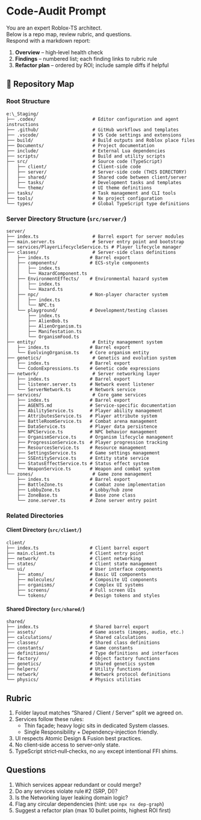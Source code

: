 # Code‑Audit Prompt

You are an expert Roblox‑TS architect.  
Below is a repo map, review rubric, and questions.  
Respond with a markdown report:

1. **Overview** – high‑level health check  
2. **Findings** – numbered list; each finding links to rubric rule  
3. **Refactor plan** – ordered by ROI; include sample diffs if helpful

## 📂 Repository Map

### Root Structure

```text
e:\_Staging/
├── .codex/                     # Editor configuration and agent instructions
├── .github/                    # GitHub workflows and templates
├── .vscode/                    # VS Code settings and extensions
├── build/                      # Build outputs and Roblox place files
├── Documents/                  # Project documentation
├── include/                    # External Lua dependencies
├── scripts/                    # Build and utility scripts
├── src/                        # Source code (TypeScript)
│   ├── client/                 # Client-side code
│   ├── server/                 # Server-side code (THIS DIRECTORY)
│   ├── shared/                 # Shared code between client/server
│   ├── tasks/                  # Development tasks and templates
│   └── theme/                  # UI theme definitions
├── tasks/                      # Task management and CLI tools
├── tools/                      # Nx project configuration
└── types/                      # Global TypeScript type definitions
```

### Server Directory Structure (`src/server/`)

```text
server/
├── index.ts                    # Barrel export for server modules
├── main.server.ts              # Server entry point and bootstrap
├── services/PlayerLifecycleService.ts # Player lifecycle manager
├── classes/                    # Server-side class definitions
│   ├── index.ts               # Barrel export
│   ├── components/            # ECS-style components
│   │   ├── index.ts
│   │   └── HazardComponent.ts
│   ├── EnvironmentEffects/    # Environmental hazard system
│   │   ├── index.ts
│   │   └── Hazard.ts
│   ├── npc/                   # Non-player character system
│   │   ├── index.ts
│   │   └── NPC.ts
│   └── playground/            # Development/testing classes
│       ├── index.ts
│       ├── AlienBob.ts
│       ├── AlienOrganism.ts
│       ├── Manifestation.ts
│       └── OrganismFood.ts
├── entity/                     # Entity management system
│   ├── index.ts               # Barrel export
│   └── EvolvingOrganism.ts    # Core organism entity
├── genetics/                   # Genetics and evolution system
│   ├── index.ts               # Barrel export
│   └── CodonExpressions.ts    # Genetic code expressions
├── network/                    # Server networking layer
│   ├── index.ts               # Barrel export
│   ├── listener.server.ts     # Network event listener
│   └── ServerNetwork.ts       # Network service
├── services/                   # Core game services
│   ├── index.ts               # Barrel export
│   ├── AGENTS.md              # Service-specific documentation
│   ├── AbilityService.ts      # Player ability management
│   ├── AttributesService.ts   # Player attribute system
│   ├── BattleRoomService.ts   # Combat arena management
│   ├── DataService.ts         # Player data persistence
│   ├── NPCService.ts          # NPC behavior management
│   ├── OrganismService.ts     # Organism lifecycle management
│   ├── ProgressionService.ts  # Player progression tracking
│   ├── ResourcesService.ts    # Resource management
│   ├── SettingsService.ts     # Game settings management
│   ├── SSEntityService.ts     # Entity state service
│   ├── StatusEffectService.ts # Status effect system
│   └── WeaponService.ts       # Weapon and combat system
└── zones/                      # Game zone management
    ├── index.ts               # Barrel export
    ├── BattleZone.ts          # Combat zone implementation
    ├── LobbyZone.ts           # Lobby/hub zone
    ├── ZoneBase.ts            # Base zone class
    └── zone.server.ts         # Zone server entry point
```

### Related Directories

#### Client Directory (`src/client/`)

```text
client/
├── index.ts                   # Client barrel export
├── main.client.ts             # Client entry point
├── network/                   # Client networking
├── states/                    # Client state management
└── ui/                        # User interface components
    ├── atoms/                 # Basic UI components
    ├── molecules/             # Composite UI components
    ├── organisms/             # Complex UI systems
    ├── screens/               # Full screen UIs
    └── tokens/                # Design tokens and styles
```

#### Shared Directory (`src/shared/`)

```text
shared/
├── index.ts                   # Shared barrel export
├── assets/                    # Game assets (images, audio, etc.)
├── calculations/              # Shared calculations
├── classes/                   # Shared class definitions
├── constants/                 # Game constants
├── definitions/               # Type definitions and interfaces
├── factory/                   # Object factory functions
├── genetics/                  # Shared genetics system
├── helpers/                   # Utility functions
├── network/                   # Network protocol definitions
└── physics/                   # Physics utilities
```

## Rubric

1. Folder layout matches “Shared / Client / Server” split we agreed on.
2. Services follow these rules:
   - Thin façade; heavy logic sits in dedicated System classes.
   - Single Responsibility + Dependency‑injection friendly.
3. UI respects Atomic Design & Fusion best practices.
4. No client‑side access to server‑only state.
5. TypeScript strict‑null‑checks, no `any` except intentional FFI shims.

## Questions

1. Which services appear redundant or could merge?
2. Do any services violate rule #2 (SRP, DI)?
3. Is the Networking layer leaking domain logic?
4. Flag any circular dependencies (hint: use `npx nx dep-graph`)
5. Suggest a refactor plan (max 10 bullet points, highest ROI first)
